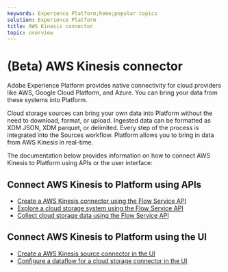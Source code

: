 ```yaml
---
keywords: Experience Platform;home;popular topics
solution: Experience Platform
title: AWS Kinesis connector
topic: overview
---
```


# (Beta) AWS Kinesis connector

Adobe Experience Platform provides native connectivity for cloud providers like AWS, Google Cloud Platform, and Azure. You can bring your data from these systems into Platform.

Cloud storage sources can bring your own data into Platform without the need to download, format, or upload. Ingested data can be formatted as XDM JSON, XDM parquet, or delimited. Every step of the process is integrated into the Sources workflow. Platform allows you to bring in data from AWS Kinesis in real-time.

The documentation below provides information on how to connect AWS Kinesis to Platform using APIs or the user interface:

## Connect AWS Kinesis to Platform using APIs

- [Create a AWS Kinesis connector using the Flow Service API](../../tutorials/api/create/cloud-storage/kinesis.md)
- [Explore a cloud storage system using the Flow Service API](../../tutorials/api/explore/cloud-storage.md)
- [Collect cloud storage data using the Flow Service API](../../tutorials/api/collect/cloud-storage.md)

## Connect AWS Kinesis to Platform using the UI

- [Create a AWS Kinesis source connector in the UI](../../tutorials/ui/create/cloud-storage/kinesis.md)
- [Configure a dataflow for a cloud storage connector in the UI](../../tutorials/ui/dataflow/streaming/cloud-storage.md)